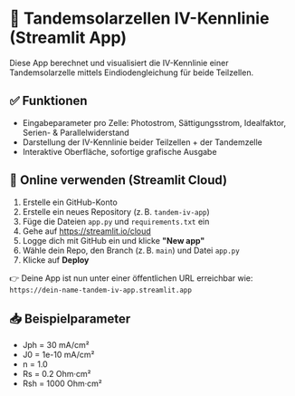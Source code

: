 # 🔋 Tandemsolarzellen IV-Kennlinie (Streamlit App)

Diese App berechnet und visualisiert die IV-Kennlinie einer Tandemsolarzelle mittels Eindiodengleichung für beide Teilzellen.

## ✅ Funktionen
- Eingabeparameter pro Zelle: Photostrom, Sättigungsstrom, Idealfaktor, Serien- & Parallelwiderstand
- Darstellung der IV-Kennlinie beider Teilzellen + der Tandemzelle
- Interaktive Oberfläche, sofortige grafische Ausgabe

## 🚀 Online verwenden (Streamlit Cloud)
1. Erstelle ein GitHub-Konto
2. Erstelle ein neues Repository (z. B. `tandem-iv-app`)
3. Füge die Dateien `app.py` und `requirements.txt` ein
4. Gehe auf https://streamlit.io/cloud
5. Logge dich mit GitHub ein und klicke **"New app"**
6. Wähle dein Repo, den Branch (z. B. `main`) und Datei `app.py`
7. Klicke auf **Deploy**

👉 Deine App ist nun unter einer öffentlichen URL erreichbar wie:  
`https://dein-name-tandem-iv-app.streamlit.app`

## 📥 Beispielparameter
- Jph = 30 mA/cm²
- J0 = 1e-10 mA/cm²
- n = 1.0
- Rs = 0.2 Ohm·cm²
- Rsh = 1000 Ohm·cm²
